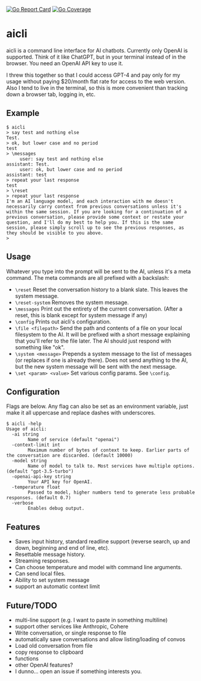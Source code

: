 [![Go Report Card](https://goreportcard.com/badge/github.com/jaffee/aicli)](https://goreportcard.com/report/github.com/jaffee/aicli) [![Go Coverage](https://github.com/jaffee/aicli/wiki/coverage.svg)](https://raw.githack.com/wiki/jaffee/aicli/coverage.html) 

# aicli

aicli is a command line interface for AI chatbots. Currently only OpenAI is supported. Think of it like ChatGPT, but in your terminal instead of in the browser. You need an OpenAI API key to use it.

I threw this together so that I could access GPT-4 and pay only for my usage without paying $20/month flat rate for access to the web version. Also I tend to live in the terminal, so this is more convenient than tracking down a browser tab, logging in, etc.

## Example

```
$ aicli
> say test and nothing else
Test.
> ok, but lower case and no period
test
> \messages
     user: say test and nothing else
assistant: Test.
     user: ok, but lower case and no period
assistant: test
> repeat your last response
test
> \reset
> repeat your last response
I'm an AI language model, and each interaction with me doesn't necessarily carry context from previous conversations unless it's within the same session. If you are looking for a continuation of a previous conversation, please provide some context or restate your question, and I'll do my best to help you. If this is the same session, please simply scroll up to see the previous responses, as they should be visible to you above.
>
```

## Usage

Whatever you type into the prompt will be sent to the AI, unless it's a meta command. The meta commands are all prefixed with a backslash:

- `\reset` Reset the conversation history to a blank slate. This leaves the system message.
- `\reset-system` Removes the system message.
- `\messages` Print out the entirety of the current conversation. (After a reset, this is blank except for system message if any)
- `\config` Prints out aicli's configuration.
- `\file <filepath>` Send the path and contents of a file on your local filesystem to the AI. It will be prefixed with a short message explaining that you'll refer to the file later. The AI should just respond with something like "ok".
- `\system <message>` Prepends a system message to the list of messages (or replaces if one is already there). Does not send anything to the AI, but the new system message will be sent with the next message.
- `\set <param> <value>` Set various config params. See `\config`.


## Configuration

Flags are below. Any flag can also be set as an environment variable, just make it all uppercase and replace dashes with underscores.

```
$ aicli -help
Usage of aicli:
  -ai string
    	Name of service (default "openai")
  -context-limit int
    	Maximum number of bytes of context to keep. Earlier parts of the conversation are discarded. (default 10000)
  -model string
    	Name of model to talk to. Most services have multiple options. (default "gpt-3.5-turbo")
  -openai-api-key string
    	Your API key for OpenAI.
  -temperature float
    	Passed to model, higher numbers tend to generate less probable responses. (default 0.7)
  -verbose
    	Enables debug output.
```

## Features

- Saves input history, standard readline support (reverse search, up and down, beginning and end of line, etc).
- Resettable message history.
- Streaming responses.
- Can choose temperature and model with command line arguments.
- Can send local files.
- Ability to set system message
- support an automatic context limit

## Future/TODO

- multi-line support (e.g. I want to paste in something multiline)
- support other services like Anthropic, Cohere
- Write conversation, or single response to file
- automatically save conversations and allow listing/loading of convos
- Load old conversation from file
- copy response to clipboard
- functions
- other OpenAI features?
- I dunno... open an issue if something interests you.

